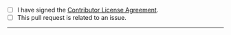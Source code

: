 <!-- To check a checkbox place an "X" between the brackets. e.g: [X] -->

- [ ] I have signed the [Contributor License Agreement](https://cla.opensource.microsoft.com/microsoft/winget-pkgs).
- [ ] This pull request is related to an issue.

-----
